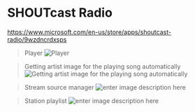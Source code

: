SHOUTcast Radio
===================

https://www.microsoft.com/en-us/store/apps/shoutcast-radio/9wzdncrdxsps

> Player
![Player](https://store-images.s-microsoft.com/image/apps.63229.9007199266697161.ffb39ebd-ff8b-4568-ae49-ac221f429f80.55c0777e-be47-446c-867d-be825ea4e828?w=712&h=400&mode=letterbox&background=black)

> Getting artist image for the playing song automatically
![Getting artist image for the playing song automatically](https://store-images.s-microsoft.com/image/apps.22814.9007199266697161.eea4336f-51cd-45e9-b147-0bd406840179.70c95be9-e178-4672-9f79-823e1b33d5b9?w=712&h=400&mode=letterbox&background=black)

> Stream source manager
![enter image description here](https://store-images.s-microsoft.com/image/apps.9490.9007199266697161.721e1145-8e9d-4be8-aedf-f4d0cfde7851.392b57c4-7a7a-4eb3-ae7b-aaa0b6570eca?w=712&h=400&mode=letterbox&background=black)

> Station playlist
![enter image description here](https://store-images.s-microsoft.com/image/apps.17627.9007199266697161.fc7939e2-3464-4676-aebc-345cb8935ec2.5fef5464-f9f0-4546-bbf6-2febf1c8effb?w=712&h=400&mode=letterbox&background=black)









































































































































































































































